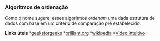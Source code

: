 ### Algoritmos de ordenação

Como o nome sugere, esses algoritmos *ordenam* uma dada estrutura de dados com base em um critério de comparação pré estabelecido.

**Links úteis**
 *[geeksforgeeks](https://www.geeksforgeeks.org/sorting-algorithms/) *[brilliant.org](https://brilliant.org/wiki/sorting-algorithms/) *[wikipedia](https://en.wikipedia.org/wiki/Sorting_algorithm) *[Video intuitivo](https://youtu.be/kPRA0W1kECg)
